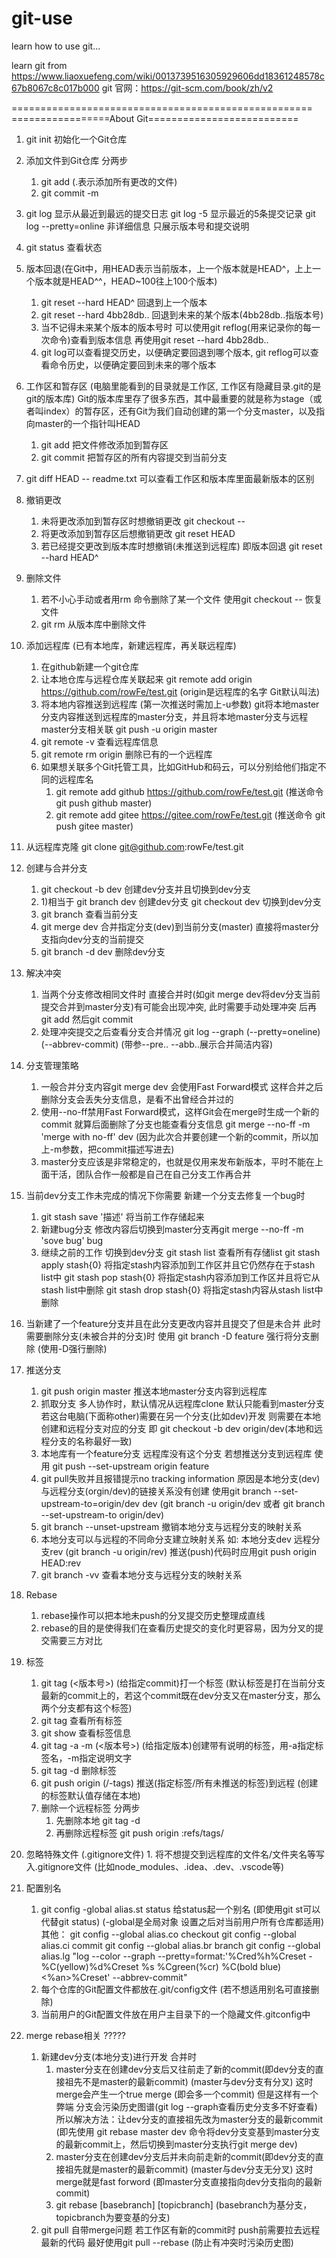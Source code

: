 # git-use
learn how to use git...

learn git from https://www.liaoxuefeng.com/wiki/0013739516305929606dd18361248578c67b8067c8c017b000
git 官网：https://git-scm.com/book/zh/v2

====================================================
=================About Git========================== 

1. git init 初始化一个Git仓库

2. 添加文件到Git仓库 分两步
    1. git add <file> (.表示添加所有更改的文件)
    2. git commit -m <message>

3. git log 显示从最近到最远的提交日志
    git log -5 显示最近的5条提交记录
    git log --pretty=online 非详细信息 只展示版本号和提交说明

4. git status 查看状态

5. 版本回退(在Git中，用HEAD表示当前版本，上一个版本就是HEAD^，上上一个版本就是HEAD^^，HEAD~100往上100个版本)
    1. git reset --hard HEAD^ 回退到上一个版本
    2. git reset --hard 4bb28db.. 回退到未来的某个版本(4bb28db..指版本号)
    3. 当不记得未来某个版本的版本号时 可以使用git reflog(用来记录你的每一次命令)查看到版本信息 再使用git reset --hard 4bb28db..
    4. git log可以查看提交历史，以便确定要回退到哪个版本, git reflog可以查看命令历史，以便确定要回到未来的哪个版本

6. 工作区和暂存区 (电脑里能看到的目录就是工作区, 工作区有隐藏目录.git的是git的版本库)
    Git的版本库里存了很多东西，其中最重要的就是称为stage（或者叫index）的暂存区，还有Git为我们自动创建的第一个分支master，以及指向master的一个指针叫HEAD
    1. git add 把文件修改添加到暂存区
    2. git commit 把暂存区的所有内容提交到当前分支

7. git diff HEAD -- readme.txt 可以查看工作区和版本库里面最新版本的区别

8. 撤销更改
    1. 未将更改添加到暂存区时想撤销更改 git checkout -- <file>
    2. 将更改添加到暂存区后想撤销更改 git reset HEAD <file> 
    3. 若已经提交更改到版本库时想撤销(未推送到远程库) 即版本回退 git reset --hard HEAD^

9.  删除文件
    1. 若不小心手动或者用rm <file>命令删除了某一个文件 使用git checkout -- <file>恢复文件
    2. git rm <file> 从版本库中删除文件

10. 添加远程库 (已有本地库，新建远程库，再关联远程库)
    1.  在github新建一个git仓库 
    2.  让本地仓库与远程仓库关联起来
        git remote add origin https://github.com/rowFe/test.git (origin是远程库的名字 Git默认叫法)
    3.  将本地内容推送到远程库 (第一次推送时需加上-u参数) git将本地master分支内容推送到远程库的master分支，并且将本地master分支与远程master分支相关联
        git push -u origin master
    4. git remote -v 查看远程库信息
    5. git remote rm origin 删除已有的一个远程库
    6. 如果想关联多个Git托管工具，比如GitHub和码云，可以分别给他们指定不同的远程库名
        1. git remote add github https://github.com/rowFe/test.git (推送命令 git push github master)
        2. git remote add gitee https://gitee.com/rowFe/test.git (推送命令 git push gitee master)

11. 从远程库克隆 git clone git@github.com:rowFe/test.git

12. 创建与合并分支
    1.  git checkout -b dev 创建dev分支并且切换到dev分支
    2.  1)相当于 
        git branch dev 创建dev分支
        git checkout dev 切换到dev分支 
    3.  git branch 查看当前分支
    4.  git merge dev 合并指定分支(dev)到当前分支(master) 直接将master分支指向dev分支的当前提交
    5.  git branch -d dev 删除dev分支

13. 解决冲突
    1.  当两个分支修改相同文件时 直接合并时(如git merge dev将dev分支当前提交合并到master分支)有可能会出现冲突, 此时需要手动处理冲突 后再git add 然后git commit 
    2.  处理冲突提交之后查看分支合并情况
        git log --graph (--pretty=oneline) (--abbrev-commit) (带参--pre.. --abb..展示合并简洁内容)

14. 分支管理策略
    1.  一般合并分支内容git merge dev 会使用Fast Forward模式 这样合并之后删除分支会丢失分支信息，是看不出曾经合并过的 
    2.  使用--no-ff禁用Fast Forward模式，这样Git会在merge时生成一个新的commit 就算后面删除了分支也能查看分支信息
        git merge --no-ff -m 'merge with no-ff' dev (因为此次合并要创建一个新的commit，所以加上-m参数，把commit描述写进去)
    3.  master分支应该是非常稳定的，也就是仅用来发布新版本，平时不能在上面干活，团队合作一般都是自己在自己分支工作再合并

15. 当前dev分支工作未完成的情况下你需要 新建一个分支去修复一个bug时
    1.  git stash save '描述' 将当前工作存储起来
    2.  新建bug分支 修改内容后切换到master分支再git merge --no-ff -m 'sove bug' bug
    3.  继续之前的工作 切换到dev分支
        git stash list 查看所有存储list
        git stash apply stash{0} 将指定stash内容添加到工作区并且它仍然存在于stash list中
        git stash pop stash{0} 将指定stash内容添加到工作区并且将它从stash list中删除
        git stash drop stash{0} 将指定stash内容从stash list中删除

16. 当新建了一个feature分支并且在此分支更改内容并且提交了但是未合并 此时需要删除分支(未被合并的分支)时 使用 git branch -D feature 强行将分支删除 (使用-D强行删除)

17. 推送分支
    1.  git push origin master 推送本地master分支内容到远程库
    2.  抓取分支
        多人协作时，默认情况从远程库clone 默认只能看到master分支
        若这台电脑(下面称other)需要在另一个分支(比如dev)开发 则需要在本地创建和远程分支对应的分支 即 git checkout -b dev origin/dev(本地和远程分支的名称最好一致)
    3.  本地库有一个feature分支 远程库没有这个分支 若想推送分支到远程库 使用 git push --set-upstream origin feature
    4.  git pull失败并且报错提示no tracking information 原因是本地分支(dev)与远程分支(orgin/dev)的链接关系没有创建 使用git branch --set-upstream-to=origin/dev dev (git branch -u origin/dev 或者 git branch --set-upstream-to origin/dev)
    5. git branch --unset-upstream 撤销本地分支与远程分支的映射关系
    6. 本地分支可以与远程的不同命分支建立映射关系 
        如: 本地分支dev 远程分支rev (git branch -u origin/rev) 推送(push)代码时应用git push origin HEAD:rev
    7. git branch -vv 查看本地分支与远程分支的映射关系

18. Rebase
    1.  rebase操作可以把本地未push的分叉提交历史整理成直线
    2.  rebase的目的是使得我们在查看历史提交的变化时更容易，因为分叉的提交需要三方对比

19. 标签
    1.  git tag <tag-name> (<版本号>) (给指定commit)打一个标签 (默认标签是打在当前分支最新的commit上的，若这个commit既在dev分支又在master分支，那么两个分支都有这个标签)
    2.  git tag 查看所有标签
    3.  git show <tag-name> 查看标签信息
    4.  git tag -a <tag-name> -m <desc> (<版本号>) (给指定版本)创建带有说明的标签，用-a指定标签名，-m指定说明文字
    5.  git tag -d <tag-name> 删除标签
    6.  git push origin (<tag-name>/-tags) 推送(指定标签/所有未推送的标签)到远程 (创建的标签默认值存储在本地)
    7.  删除一个远程标签 分两步
        1.  先删除本地 git tag -d <tag-name>
        2.  再删除远程标签 git push origin :refs/tags/<tag-name> 

20.  忽略特殊文件 (.gitignore文件) 
    1. 将不想提交到远程库的文件名/文件夹名等写入.gitignore文件 (比如node_modules、.idea、.dev、.vscode等)

21. 配置别名
    1.  git config -global alias.st status 给status起一个别名 (即使用git st可以代替git status) (-global是全局对象 设置之后对当前用户所有仓库都适用)
        其他： git config --global alias.co checkout
              git config --global alias.ci commit
              git config --global alias.br branch
              git config --global alias.lg "log --color --graph --pretty=format:'%Cred%h%Creset -%C(yellow)%d%Creset %s %Cgreen(%cr) %C(bold blue)<%an>%Creset' --abbrev-commit"
    2. 每个仓库的Git配置文件都放在.git/config文件 (若不想适用别名可直接删除)
    3. 当前用户的Git配置文件放在用户主目录下的一个隐藏文件.gitconfig中

22. merge rebase相关 ?????
    1.  新建dev分支(本地分支)进行开发 合并时
        1.  master分支在创建dev分支后又往前走了新的commit(即dev分支的直接祖先不是master的最新commit) (master与dev分支有分叉) 这时merge会产生一个true merge (即会多一个commit) 但是这样有一个弊端 分支会污染历史图谱(git log --graph查看历史分支多不好查看)
        所以解决方法：让dev分支的直接祖先改为master分支的最新commit (即先使用 git rebase master dev 命令将dev分支变基到master分支的最新commit上，然后切换到master分支执行git merge dev) 
        2.  master分支在创建dev分支后并未向前走新的commit(即dev分支的直接祖先就是master的最新commit) (master与dev分支无分叉) 这时merge就是fast forword (即master分支直接指向dev分支指向的最新commit)
        3.  git rebase [basebranch] [topicbranch] (basebranch为基分支，topicbranch为要变基的分支)
    2. git pull 自带merge问题
        若工作区有新的commit时 push前需要拉去远程最新的代码 最好使用git pull --rebase (防止有冲突时污染历史图)


